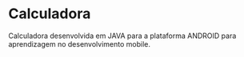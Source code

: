 # Calculadora
Calculadora desenvolvida em JAVA para a plataforma ANDROID para aprendizagem no desenvolvimento mobile. 
